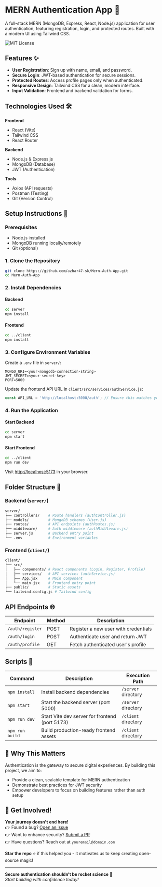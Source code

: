 # MERN Authentication App 🔐

A full-stack MERN (MongoDB, Express, React, Node.js) application for user authentication, featuring registration, login, and protected routes. Built with a modern UI using Tailwind CSS.

![MIT License](https://img.shields.io/badge/license-MIT-blue)

## Features ✨

- **User Registration**: Sign up with name, email, and password.
- **Secure Login**: JWT-based authentication for secure sessions.
- **Protected Routes**: Access profile pages only when authenticated.
- **Responsive Design**: Tailwind CSS for a clean, modern interface.
- **Input Validation**: Frontend and backend validation for forms.

## Technologies Used 🛠️

**Frontend**  
- React (Vite)
- Tailwind CSS
- React Router

**Backend**  
- Node.js & Express.js
- MongoDB (Database)
- JWT (Authentication)

**Tools**  
- Axios (API requests)
- Postman (Testing)
- Git (Version Control)

## Setup Instructions 🚀

### Prerequisites
- Node.js installed
- MongoDB running locally/remotely
- Git (optional)

### 1. Clone the Repository
```bash
git clone https://github.com/azhar47-sk/Mern-Auth-App.git
cd Mern-Auth-App
```

### 2. Install Dependencies
#### Backend
```bash
cd server
npm install
```

#### Frontend
```bash
cd ../client
npm install
```

### 3. Configure Environment Variables
Create a `.env` file in `server/`:
```env
MONGO_URI=<your-mongodb-connection-string>
JWT_SECRET=<your-secret-key>
PORT=5000
```

Update the frontend API URL in `client/src/services/authService.js`:
```javascript
const API_URL = 'http://localhost:5000/auth'; // Ensure this matches your backend port
```

### 4. Run the Application
#### Start Backend
```bash
cd server
npm start
```

#### Start Frontend
```bash
cd ../client
npm run dev
```

Visit [http://localhost:5173](http://localhost:5173) in your browser.

## Folder Structure 📁

### Backend (`server/`)
```bash
server/
├── controllers/    # Route handlers (authController.js)
├── models/         # MongoDB schemas (User.js)
├── routes/         # API endpoints (authRoutes.js)
├── middleware/     # Auth middleware (authMiddleware.js)
├── server.js       # Backend entry point
└── .env            # Environment variables
```

### Frontend (`client/`)
```bash
client/
├── src/
│   ├── components/ # React components (Login, Register, Profile)
│   ├── services/   # API services (authService.js)
│   ├── App.jsx     # Main component
│   └── main.jsx    # Frontend entry point
├── public/         # Static assets
└── tailwind.config.js # Tailwind config
```

## API Endpoints 🌐

| Endpoint           | Method | Description                          |
|--------------------|--------|--------------------------------------|
| `/auth/register`   | POST   | Register a new user with credentials |
| `/auth/login`      | POST   | Authenticate user and return JWT     |
| `/auth/profile`    | GET    | Fetch authenticated user's profile   |

## Scripts 📜

| Command                | Description                                   | Execution Path       |
|------------------------|-----------------------------------------------|----------------------|
| `npm install`          | Install backend dependencies                  | `/server` directory  |
| `npm start`            | Start the backend server (port 5000)          | `/server` directory  |
| `npm run dev`          | Start Vite dev server for frontend (port 5173)| `/client` directory  |
| `npm run build`        | Build production-ready frontend assets         | `/client` directory  |

## 🌟 Why This Matters 

Authentication is the gateway to secure digital experiences. By building this project, we aim to:
- Provide a clean, scalable template for MERN authentication
- Demonstrate best practices for JWT security
- Empower developers to focus on building features rather than auth setup

## 💌 Get Involved!

**Your journey doesn't end here!**  
👉 Found a bug? [Open an issue](https://github.com/azhar47-sk/Mern-Auth-App/issues)  
👉 Want to enhance security? [Submit a PR](https://github.com/azhar47-sk/Mern-Auth-App/pulls)  
👉 Have questions? Reach out at `youremail@domain.com`

**Star the repo** ⭐ if this helped you - it motivates us to keep creating open-source magic!

---

**Secure authentication shouldn't be rocket science** 🚀  
*Start building with confidence today!*